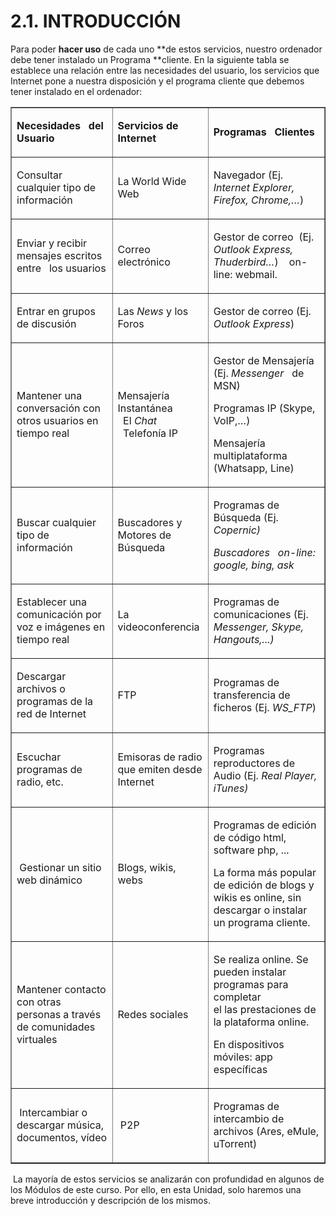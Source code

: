 
# 2.1. INTRODUCCIÓN

Para poder **hacer uso** de cada uno **de estos servicios, nuestro ordenador debe tener instalado un Programa **cliente. En la siguiente tabla se establece una relación entre las necesidades del usuario, los servicios que Internet pone a nuestra disposición y el programa cliente que debemos tener instalado en el ordenador:

<table border="1" cellspacing="0" cellpadding="0">
<tbody>
<tr>
<td width="161">
<p><strong>Necesidades &nbsp; del Usuario</strong></p>
</td>
<td width="152">
<p><strong>Servicios de &nbsp; Internet</strong></p>
</td>
<td width="257">
<p><strong>Programas &nbsp; Clientes</strong></p>
</td>
</tr>
<tr>
<td width="161">
<p>Consultar cualquier tipo de información</p>
</td>
<td width="152">
<p>La World Wide Web</p>
</td>
<td width="257">
<p>Navegador (Ej. <em>Internet Explorer, Firefox, Chrome,…</em>)</p>
</td>
</tr>
<tr>
<td width="161">
<p>Enviar y recibir mensajes escritos entre &nbsp; los usuarios</p>
</td>
<td width="152">
<p>Correo electrónico</p>
</td>
<td width="257">
<p>Gestor de correo&nbsp; (Ej. <em>Outlook Express, Thuderbird…</em>)&nbsp; &nbsp; on-line: webmail.</p>
</td>
</tr>
<tr>
<td width="161">
<p>Entrar en grupos de discusión</p>
</td>
<td width="152">
<p>Las <em>News</em> y los Foros</p>
</td>
<td width="257">
<p>Gestor de correo (Ej. <em>Outlook Express</em>)</p>
</td>
</tr>
<tr>
<td width="161">
<p>Mantener una conversación con otros usuarios en tiempo real</p>
</td>
<td width="152">
<p>Mensajería Instantánea<br>&nbsp; El <em>Chat</em><br>&nbsp; Telefonía IP</p>
</td>
<td width="257">
<p>Gestor de Mensajería (Ej. <em>Messenger &nbsp; </em>de MSN)</p>
<p>Programas IP (Skype, VoIP,…)</p>
<p>Mensajería multiplataforma (Whatsapp, Line)</p>
</td>
</tr>
<tr>
<td width="161">
<p>Buscar cualquier tipo de información</p>
</td>
<td width="152">
<p>Buscadores y Motores de Búsqueda</p>
</td>
<td width="257">
<p>Programas de Búsqueda (Ej. <em>Copernic)</em></p>
<p><em>Buscadores &nbsp; on-line: google, bing, ask</em></p>
</td>
</tr>
<tr>
<td width="161">
<p>Establecer una comunicación por voz e imágenes en tiempo real</p>
</td>
<td width="152">
<p>La videoconferencia</p>
</td>
<td width="257">
<p>Programas de comunicaciones (Ej.<em> Messenger, Skype, Hangouts,...)</em></p>
</td>
</tr>
<tr>
<td width="161">
<p>Descargar archivos o programas de la red de Internet</p>
</td>
<td width="152">
<p>FTP</p>
</td>
<td width="257">
<p>Programas de transferencia de ficheros (Ej. <em>WS_FTP</em>)</p>
</td>
</tr>
<tr>
<td width="161">
<p>Escuchar programas de radio, etc.</p>
</td>
<td width="152">
<p>Emisoras de radio que emiten desde Internet</p>
</td>
<td width="257">
<p>Programas reproductores de Audio (Ej. <em>Real Player, iTunes)</em></p>
</td>
</tr>
<tr>
<td width="161">
<p>&nbsp;Gestionar un&nbsp;sitio web dinámico&nbsp;</p>
</td>
<td width="152">
<p>Blogs, wikis, webs&nbsp;</p>
</td>
<td width="257">
<p>Programas de&nbsp;edición de código html, software php, ...</p>
<p>La forma más popular de edición de blogs y wikis es online, sin descargar o instalar un programa cliente.</p>
</td>
</tr>
<tr>
<td width="161">
<p>Mantener contacto con otras personas a través de comunidades virtuales</p>
</td>
<td width="152">
<p>Redes sociales&nbsp;</p>
</td>
<td width="257">
<p>Se realiza online. Se pueden instalar programas para completar el&nbsp;las&nbsp;prestaciones de la plataforma online.</p>
<p>En dispositivos móviles: app específicas&nbsp;</p>
</td>
</tr>
<tr>
<td width="161">
<p>&nbsp;Intercambiar&nbsp;o descargar&nbsp;música, documentos, vídeo</p>
</td>
<td width="152">
<p>&nbsp;P2P</p>
</td>
<td width="257">
<p>Programas de intercambio de archivos (Ares, eMule, uTorrent)&nbsp;</p>
</td>
</tr>
</tbody>
</table>

 La mayoría de estos servicios se analizarán con profundidad en algunos de los Módulos de este curso. Por ello, en esta Unidad, solo haremos una breve introducción y descripción de los mismos.

 

